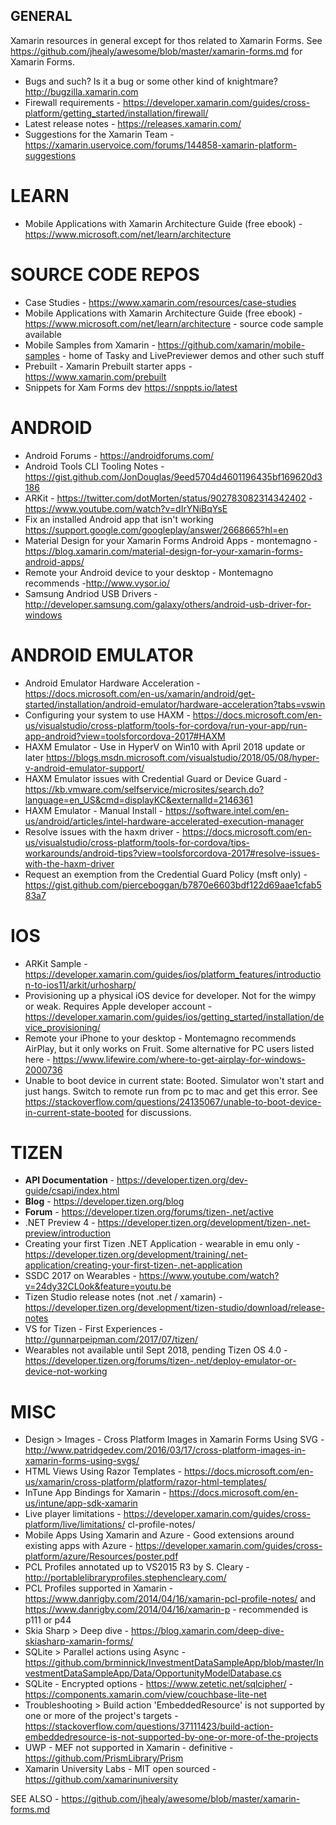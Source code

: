 ## GENERAL

Xamarin resources in general except for thos related to Xamarin Forms.  See https://github.com/jhealy/awesome/blob/master/xamarin-forms.md for Xamarin Forms.

* Bugs and such?  Is it a bug or some other kind of knightmare? http://bugzilla.xamarin.com
* Firewall requirements - https://developer.xamarin.com/guides/cross-platform/getting_started/installation/firewall/
* Latest release notes - https://releases.xamarin.com/
* Suggestions for the Xamarin Team - https://xamarin.uservoice.com/forums/144858-xamarin-platform-suggestions

# LEARN
* Mobile Applications with Xamarin Architecture Guide (free ebook) - https://www.microsoft.com/net/learn/architecture

# SOURCE CODE REPOS
* Case Studies - https://www.xamarin.com/resources/case-studies
* Mobile Applications with Xamarin Architecture Guide (free ebook) - https://www.microsoft.com/net/learn/architecture - source code sample available
* Mobile Samples from Xamarin - https://github.com/xamarin/mobile-samples - home of Tasky and LivePreviewer demos and other such stuff
* Prebuilt - Xamarin Prebuilt starter apps - https://www.xamarin.com/prebuilt
* Snippets for Xam Forms dev <https://snppts.io/latest>

# ANDROID
* Android Forums - https://androidforums.com/
* Android Tools CLI Tooling Notes - https://gist.github.com/JonDouglas/9eed5704d4601196435bf169620d3186
* ARKit - https://twitter.com/dotMorten/status/902783082314342402 - https://www.youtube.com/watch?v=dIrYNiBqYsE
* Fix an installed Android app that isn't working <https://support.google.com/googleplay/answer/2668665?hl=en>
* Material Design for your Xamarin Forms Android Apps - montemagno - https://blog.xamarin.com/material-design-for-your-xamarin-forms-android-apps/
* Remote your Android device to your desktop - Montemagno recommends -http://www.vysor.io/
* Samsung Andriod USB Drivers - http://developer.samsung.com/galaxy/others/android-usb-driver-for-windows

# ANDROID EMULATOR
* Android Emulator Hardware Acceleration - <https://docs.microsoft.com/en-us/xamarin/android/get-started/installation/android-emulator/hardware-acceleration?tabs=vswin>
* Configuring your system to use HAXM - <https://docs.microsoft.com/en-us/visualstudio/cross-platform/tools-for-cordova/run-your-app/run-app-android?view=toolsforcordova-2017#HAXM>
* HAXM Emulator - Use in HyperV on Win10 with April 2018 update or later <https://blogs.msdn.microsoft.com/visualstudio/2018/05/08/hyper-v-android-emulator-support/>
* HAXM Emulator issues with Credential Guard or Device Guard - <https://kb.vmware.com/selfservice/microsites/search.do?language=en_US&cmd=displayKC&externalId=2146361>
* HAXM Emulator - Manual Install - <https://software.intel.com/en-us/android/articles/intel-hardware-accelerated-execution-manager>
* Resolve issues with the haxm driver - <https://docs.microsoft.com/en-us/visualstudio/cross-platform/tools-for-cordova/tips-workarounds/android-tips?view=toolsforcordova-2017#resolve-issues-with-the-haxm-driver>
* Request an exemption from  the Credential Guard Policy (msft only) - <https://gist.github.com/pierceboggan/b7870e6603bdf122d69aae1cfab583a7>

# IOS
* ARKit Sample - https://developer.xamarin.com/guides/ios/platform_features/introduction-to-ios11/arkit/urhosharp/
* Provisioning up a physical iOS device for developer.  Not for the wimpy or weak.  Requires Apple developer account - https://developer.xamarin.com/guides/ios/getting_started/installation/device_provisioning/
* Remote your iPhone to your desktop - Montemagno recommends AirPlay, but it only works on Fruit.  Some alternative for PC users listed here - https://www.lifewire.com/where-to-get-airplay-for-windows-2000736
* Unable to boot device in current state: Booted.  Simulator won't start and just hangs.  Switch to remote run from pc to mac and get this error.  See https://stackoverflow.com/questions/24135067/unable-to-boot-device-in-current-state-booted for discussions.

# TIZEN
* **API Documentation** - https://developer.tizen.org/dev-guide/csapi/index.html
* **Blog** - https://developer.tizen.org/blog
* **Forum** - https://developer.tizen.org/forums/tizen-.net/active
* .NET Preview 4 - https://developer.tizen.org/development/tizen-.net-preview/introduction
* Creating your first Tizen .NET Application - wearable in emu only - https://developer.tizen.org/development/training/.net-application/creating-your-first-tizen-.net-application
* SSDC 2017 on Wearables - https://www.youtube.com/watch?v=24dy32CL0ok&feature=youtu.be
* Tizen Studio release notes (not .net / xamarin) - https://developer.tizen.org/development/tizen-studio/download/release-notes
* VS for Tizen - First Experiences - http://gunnarpeipman.com/2017/07/tizen/
* Wearables not available until Sept 2018, pending Tizen OS 4.0 - https://developer.tizen.org/forums/tizen-.net/deploy-emulator-or-device-not-working

# MISC
* Design > Images - Cross Platform Images in Xamarin Forms Using SVG - http://www.patridgedev.com/2016/03/17/cross-platform-images-in-xamarin-forms-using-svgs/
* HTML Views Using Razor Templates - <https://docs.microsoft.com/en-us/xamarin/cross-platform/platform/razor-html-templates/>
* InTune App Bindings for Xamarin - <https://docs.microsoft.com/en-us/intune/app-sdk-xamarin>
* Live player limitations - https://developer.xamarin.com/guides/cross-platform/live/limitations/
cl-profile-notes/ 
* Mobile Apps Using Xamarin and Azure - Good extensions around existing apps with Azure - https://developer.xamarin.com/guides/cross-platform/azure/Resources/poster.pdf
* PCL Profiles annotated up to VS2015 R3 by S. Cleary - http://portablelibraryprofiles.stephencleary.com/
* PCL Profiles supported in Xamarin - https://www.danrigby.com/2014/04/16/xamarin-pcl-profile-notes/ and https://www.danrigby.com/2014/04/16/xamarin-p - recommended is p111 or p44
* Skia Sharp > Deep dive - https://blog.xamarin.com/deep-dive-skiasharp-xamarin-forms/
* SQLite > Parallel actions using Async - https://github.com/brminnick/InvestmentDataSampleApp/blob/master/InvestmentDataSampleApp/Data/OpportunityModelDatabase.cs
* SQLite - Encrypted options - https://www.zetetic.net/sqlcipher/ - https://components.xamarin.com/view/couchbase-lite-net
* Troubleshooting > Build action 'EmbeddedResource' is not supported by one or more of the project's targets - https://stackoverflow.com/questions/37111423/build-action-embeddedresource-is-not-supported-by-one-or-more-of-the-projects
* UWP - MEF not supported in Xamarin - definitive - https://github.com/PrismLibrary/Prism
* Xamarin University Labs - MIT open sourced - https://github.com/xamarinuniversity

SEE ALSO - https://github.com/jhealy/awesome/blob/master/xamarin-forms.md 
